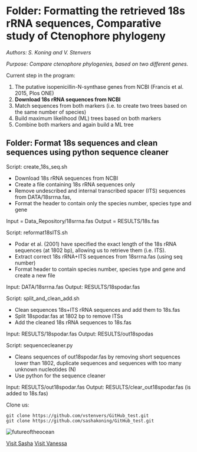 # Folder: Formatting the retrieved 18s rRNA sequences, Comparative study of Ctenophore phylogeny 

*Authors: S. Koning and V. Stenvers*

*Purpose: Compare ctenophore phylogenies, based on two different genes.*

Current step in the program:
1. The putative isopenicillin-N-synthase genes from NCBI (Francis et al. 2015, Plos ONE)
2. **Download 18s rRNA sequences from NCBI**
3. Match sequences from both markers (i.e. to create two trees based on the same number of species)
4. Build maximum likelihood (ML) trees based on both markers
5. Combine both markers and again build a ML tree


## Folder: Format 18s sequences and clean sequences using python sequence cleaner
Script: create_18s_seq.sh
- Download 18s rRNA sequences from NCBI
- Create a file containing 18s rRNA sequences only
- Remove undescribed and internal transcribed spacer (ITS) sequences from DATA/18srrna.fas,
- Format the header to contain only the species number, species type and gene

Input = Data_Repository/18srrna.fas
Output = RESULTS/18s.fas

Script: reformat18sITS.sh
- Podar et al. (2001) have specified the exact length of the 18s rRNA sequences (at 1802 bp), allowing us to retrieve them (i.e. ITS).
- Extract correct 18s rRNA+ITS sequences from 18srrna.fas (using seq number)
- Format header to contain species number, species type and gene and create a new file

Input: DATA/18srrna.fas
Output: RESULTS/18spodar.fas

Script: split_and_clean_add.sh
- Clean sequences 18s+ITS rRNA sequences and add them to 18s.fas
- Split 18spodar.fas at 1802 bp to remove ITSs
- Add the cleaned 18s rRNA sequences to 18s.fas

Input: RESULTS/18spodar.fas
Output: RESULTS/out18spodas

Script: sequencecleaner.py
- Cleans sequences of out18spodar.fas by removing short sequences lower than 1802, 
  duplicate sequences and sequences with too many unknown nucleotides (N)
- Use python for the sequence cleaner

Input: RESULTS/out18spodar.fas
Output: RESULTS/clear_out18spodar.fas (is added to 18s.fas) 


Clone us:
```
git clone https://github.com/vstenvers/GitHub_test.git
git clone https://github.com/sashakoning/GitHub_test.git
```


![futureoftheocean](https://futureoftheocean.files.wordpress.com/2018/02/leucothea-adult-horiz.jpg?w=1024)

[Visit Sasha](https://github.com/sashakoning)
[Visit Vanessa](https://github.com/vstenvers)
